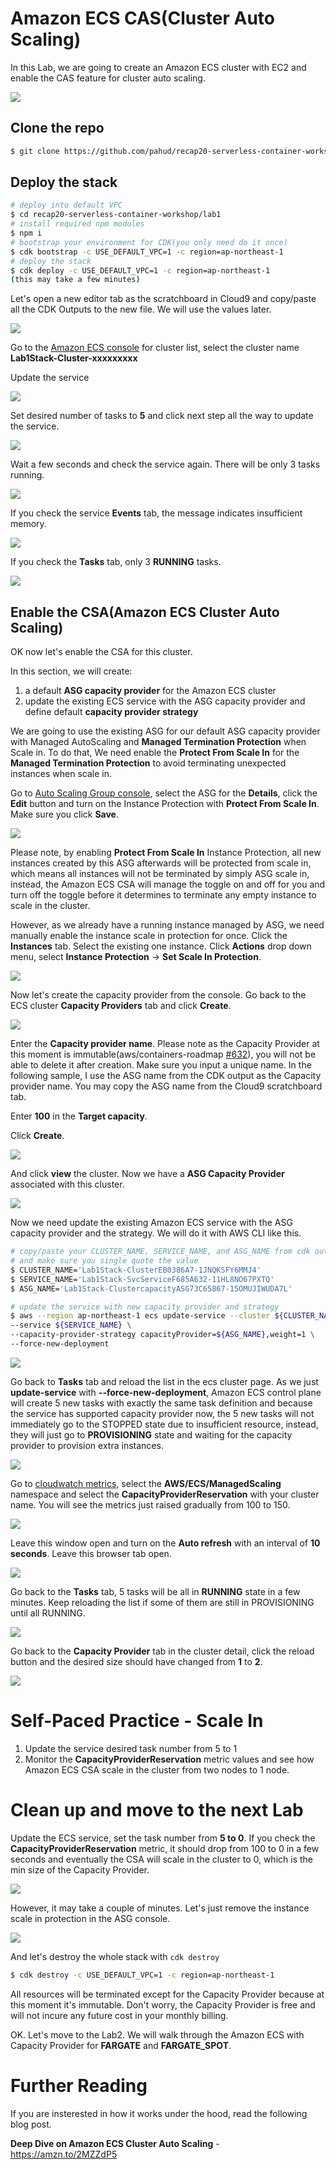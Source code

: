 # Amazon ECS CAS(Cluster Auto Scaling)

In this Lab, we are going to create an Amazon ECS cluster with EC2 and enable the CAS feature for cluster auto scaling.

![](images/lab1-ecs-cas.png)


## Clone the repo

```bash
$ git clone https://github.com/pahud/recap20-serverless-container-workshop.git
```



## Deploy the stack

```bash
# deploy into default VPC
$ cd recap20-serverless-container-workshop/lab1
# install required npm modules
$ npm i
# bootstrap your environment for CDK(you only need do it once)
$ cdk bootstrap -c USE_DEFAULT_VPC=1 -c region=ap-northeast-1
# deploy the stack 
$ cdk deploy -c USE_DEFAULT_VPC=1 -c region=ap-northeast-1
(this may take a few minutes)
```



Let's open a new editor tab as the scratchboard in Cloud9 and copy/paste all the CDK Outputs to the new file. We will use the values later.



![](images/00-01.png)





Go to the [Amazon ECS console](https://ap-northeast-1.console.aws.amazon.com/ecs/home?region=ap-northeast-1#/clusters) for cluster list, select the cluster name **Lab1Stack-Cluster-xxxxxxxxx**



Update the service

![](images/01.png)

Set desired number of tasks to **5** and click next step all the way to update the service.

![](images/02.png)



Wait a few seconds and check the service again. There will be only 3 tasks running.

![](images/03.png)

If you check the service **Events** tab, the message indicates insufficient memory.

![](images/04.png)



If you check the **Tasks** tab, only 3 **RUNNING** tasks.

![](images/12.png)



## Enable the CSA(Amazon ECS Cluster Auto Scaling)

OK now let's enable the CSA for this cluster.

In this section, we will create:



1. a default **ASG capacity provider** for the Amazon ECS cluster
2. update the existing ECS service with the ASG capacity provider and define default **capacity provider strategy**



We are going to use the existing ASG for our default ASG capacity provider with Managed AutoScaling and **Managed Termination Protection** when Scale in. To do that,  We need enable  the **Protect From Scale In** for the **Managed Termination Protection** to avoid terminating unexpected instances when scale in.



Go to [Auto Scaling Group console](https://ap-northeast-1.console.aws.amazon.com/ec2/autoscaling/home?region=ap-northeast-1#AutoScalingGroups:view=details;), select the ASG for the **Details**, click the **Edit** button and turn on the Instance Protection with **Protect From Scale In**. Make sure you click **Save**.



![](images/05.png)

Please note, by enabling **Protect From Scale In** Instance Protection, all new instances created by this ASG afterwards will be protected from scale in, which means all instances will not be terminated by simply ASG scale in, instead, the Amazon ECS CSA will manage the toggle on and off for you and turn off the toggle before it determines to terminate any empty instance to scale in the cluster.

However, as we already have a running instance managed by ASG, we need manually enable the instance scale in protection for once.  Click the **Instances** tab. Select the existing one instance. Click **Actions** drop down menu, select **Instance Protection** -> **Set Scale In Protection**.

![](images/06.png)



Now let's create the capacity provider from the console. Go back to the ECS cluster **Capacity Providers** tab and click **Create**.



![](images/07.png)



Enter the **Capacity provider name**. Please note as the Capacity Provider at this moment is immutable(aws/containers-roadmap [#632](https://github.com/aws/containers-roadmap/issues/632)), you will not be able to delete it after creation. Make sure you input a unique name. In the following sample, I use the ASG name from the CDK output as the Capacity provider name. You may copy the ASG name from the Cloud9 scratchboard tab.

Enter **100** in the **Target capacity**. 

Click **Create**.



![](images/08.png)

And click **view** the cluster. Now we have a **ASG Capacity Provider** associated with this cluster.

![](images/09.png)



Now we need update the existing Amazon ECS service with the ASG capacity provider and the strategy. We will do it with AWS CLI like this.



```bash
# copy/paste your CLUSTER_NAME, SERVICE_NAME, and ASG_NAME from cdk output
# and make sure you single quote the value
$ CLUSTER_NAME='Lab1Stack-ClusterEB0386A7-1JNQKSFY6MMJ4'
$ SERVICE_NAME='Lab1Stack-SvcServiceF685A632-11HL8NO67PXTQ'
$ ASG_NAME='Lab1Stack-ClustercapacityASG73C65867-15OMUJIWUDA7L'

# update the service with new capacity provider and strategy
$ aws --region ap-northeast-1 ecs update-service --cluster ${CLUSTER_NAME} \
--service ${SERVICE_NAME} \
--capacity-provider-strategy capacityProvider=${ASG_NAME},weight=1 \
--force-new-deployment
```

![](images/16.png)



Go back to **Tasks** tab and reload the list in the ecs cluster page. As we just **update-service** with **--force-new-deployment**, Amazon ECS control plane will create 5 new tasks with exactly the same task definition and because the service has supported capacity provider now, the 5 new tasks will not immediately go to the STOPPED state due to insufficient resource, instead, they will just go to **PROVISIONING** state and waiting for the capacity provider to provision extra instances.



![](images/13.png)



Go to [cloudwatch metrics](https://ap-northeast-1.console.aws.amazon.com/cloudwatch/home?region=ap-northeast-1#metricsV2:graph=~()), select the **AWS/ECS/ManagedScaling** namespace and select the **CapacityProviderReservation** with your cluster name. You will see the metrics just raised gradually from 100 to 150. 



![](images/10.png)



Leave this window open and turn on the **Auto refresh** with an interval of **10 seconds**. Leave this browser tab open.

![](images/11.png)



Go back to the **Tasks** tab, 5 tasks will be all in **RUNNING** state in a few minutes. Keep reloading the list if some of them are still in PROVISIONING until all RUNNING.



![](images/14.png)



Go back to the **Capacity Provider** tab in the cluster detail, click the reload button and the desired size should have changed from **1** to **2**.

![](images/15.png)



# Self-Paced Practice - Scale In

1. Update the service desired task number from 5 to 1
2. Monitor the **CapacityProviderReservation** metric values and see how Amazon ECS CSA scale in the cluster from two nodes to 1 node.



# Clean up and move to the next Lab

Update the ECS service, set the task number from **5 to 0**. If you check the **CapacityProviderReservation** metric, it should drop from 100 to 0 in a few seconds and eventually the CSA will scale in the cluster to 0, which is the min size of the Capacity Provider.

![](images/cleanup01.png)



However, it may take a couple of minutes. Let's just remove the instance scale in protection in the ASG console.



![](images/cleanup02.png)



And let's destroy the whole stack with `cdk destroy`



```bash
$ cdk destroy -c USE_DEFAULT_VPC=1 -c region=ap-northeast-1 
```

All resources will be terminated except for the Capacity Provider because at this moment it's immutable. Don't worry, the Capacity Provider is free and will not incure any future cost in your monthly billing.

OK. Let's move to the Lab2. We will walk through the Amazon ECS with Capacity Provider for **FARGATE** and **FARGATE_SPOT**.



# Further Reading

If you are insterested in how it works under the hood, read the following blog post.

**Deep Dive on Amazon ECS Cluster Auto Scaling**  - https://amzn.to/2MZZdP5

